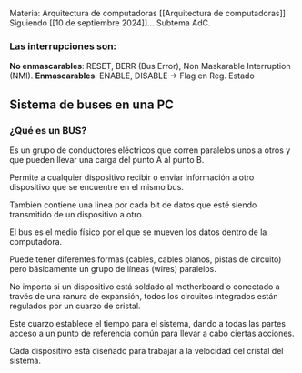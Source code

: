 Materia: Arquitectura de computadoras [[Arquitectura de computadoras]]
Siguiendo [[10 de septiembre 2024]]...
Subtema AdC.

### Las interrupciones son:
**No enmascarables**: RESET, BERR (Bus Error), Non Maskarable Interruption  (NMI).
**Enmascarables**: ENABLE, DISABLE -> Flag en Reg. Estado

## Sistema de buses en una PC

### ¿Qué es un BUS?
Es un grupo de conductores eléctricos que corren paralelos unos a otros y que pueden llevar una carga del punto A al punto B.

Permite a cualquier dispositivo recibir o enviar información a otro dispositivo que se encuentre en el mismo bus.

También contiene una linea por cada bit de datos que esté siendo transmitido de un dispositivo a otro.

El bus es el medio físico por el que se mueven los datos dentro de la computadora.

Puede tener diferentes formas (cables, cables planos, pistas de circuito) pero básicamente un grupo de líneas (wires) paralelos.

No importa si un dispositivo está soldado al motherboard o conectado a través de una ranura de expansión, todos los circuitos integrados están regulados por un cuarzo de cristal.

Este cuarzo establece el tiempo para el sistema, dando a todas las partes acceso a un punto de referencia común para llevar a cabo ciertas acciones.

Cada dispositivo está diseñado para trabajar a la velocidad del cristal del sistema.
